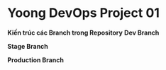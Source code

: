 # Yoong DevOps Project 01

**Kiến trúc các Branch trong Repository**
**Dev Branch**

**Stage Branch**

**Production Branch**
